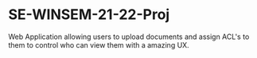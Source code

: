 # SE-WINSEM-21-22-Proj
Web Application allowing users to upload documents and assign ACL's to them to control who can view them with a amazing UX.
